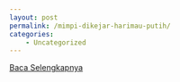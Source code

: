 ```yaml
---
layout: post
permalink: /mimpi-dikejar-harimau-putih/
categories:
    - Uncategorized
---
```


[Baca Selengkapnya](/06)